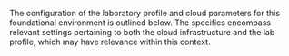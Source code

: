 The configuration of the laboratory profile and cloud parameters for this foundational environment is outlined below. The specifics encompass relevant settings pertaining to both the cloud infrastructure and the lab profile, which may have relevance within this context.